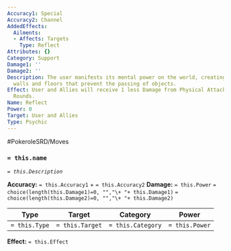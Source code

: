 ```yaml
---
Accuracy1: Special
Accuracy2: Channel
AddedEffects:
  Ailments:
  - Affects: Targets
    Type: Reflect
Attributes: {}
Category: Support
Damage1: ''
Damage2: ''
Description: The user manifests its mental power on the world, creating invisible
  walls and floors that prevent the passing of objects.
Effect: User and Allies will receive 1 less Damage from Physical Attacks. Lasts 4
  Rounds.
Name: Reflect
Power: 0
Target: User and Allies
Type: Psychic
---
```


#PokeroleSRD/Moves

### `= this.name`
*`= this.Description`*

**Accuracy:** `= this.Accuracy1` + `= this.Accuracy2`
**Damage:** `= this.Power` `= choice(length(this.Damage1)=0, "","\+ "+ this.Damage1)` `= choice(length(this.Damage2)=0, "","\+ "+ this.Damage2)`

| Type          | Target          | Category          | Power          |
| ------------- | --------------- | ----------------  | -------------- |
| `= this.Type` | `= this.Target` | `= this.Category` | `= this.Power` | 

**Effect:** `= this.Effect`